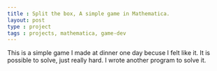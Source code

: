 ```yaml
---
title : Split the box, A simple game in Mathematica.
layout: post
type : project
tags : projects, mathematica, game-dev
---
```


This is a simple game I made at dinner one day becuse I felt like it.
It is possible to solve, just really hard.
I wrote another program to solve it. 
<script src="https://gist.github.com/prosa100/ef82b15359c7e18c67cb.js"></script>
